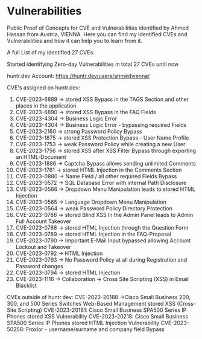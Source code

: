 # Vulnerabilities
Public Proof of Concepts for CVE and Vulnerabilities identified by Ahmed Hassan from Austria, VIENNA. Here you can find my identified CVEs and Vulnerabilities and how it can help you to learn from it. 

A full List of my identified 27 CVEs:

Started identifying Zero-day Vulnerabilities in total 27 CVEs until now

huntr.dev Account: https://huntr.dev/users/ahmedvienna/

CVE's assigned on huntr.dev:

1. CVE-2023-6889 -> stored XSS Bypass in the TAGS Section and other places in the application
1. CVE-2023-6890 -> stored XSS Bypass in the FAQ Fields
1. CVE-2023-4304 -> Business Logic Error
1. CVE-2023-4304 -> Business Logic Error - bypassing required Fields
1. CVE-2023-2160 -> strong Password Policy Bypass 
1. CVE-2023-1875 -> stored XSS Protection Bypass - User Name Profile
1. CVE-2023-1753 -> weak Password Policy while creating a new User
1. CVE-2023-1756 -> stored XSS after XSS Filter Bypass through exporting an HTML-Document
1. CVE-2023-1886 -> Captcha Bypass allows sending unlimited Comments 
1. CVE-2023-1761 -> stored HTML Injection in the Comments Section
1. CVE-2023-0880 -> Name Field / all other required Fields Bypass 
1. CVE-2023-0572 -> SQL Database Error with internal Path Disclosure
1. CVE-2023-0566 -> Dropdown Menu Manipulation leads to stored HTML Injection
1. CVE-2023-0565 -> Language Dropdown Menu Manipulation
1. CVE-2023-0564 -> weak Password Policy Directory Protection
1. CVE-2023-0786 -> stored Blind XSS In the Admin Panel leads to Admin Full Account Takeover
1. CVE-2023-0788 -> stored HTML Injection through the Question Form
1. CVE-2023-0789 -> stored HTML Injection in the FAQ-Proposal 
1. CVE-2023-0790 -> Important E-Mail Input bypassed allowing Account Lockout and Takeover
1. CVE-2023-0792 -> HTML Injection
1. CVE-2023-0793 -> No Password Policy at all during Registration and Password changes
1. CVE-2023-0794 -> stored HTML Injection
1. CVE-2023-1116 -> Collaboration -> Cross Site Scripting (XSS) in Email Blacklist

CVEs outside of huntr.dev:
CVE-2023-20188 ->Cisco Small Business 200, 300, and 500 Series Switches Web-Based Management stored XSS (Cross-Site Scripting)
CVE-2023-20181: Cisco Small Business SPA500 Series IP Phones stored XSS Vulnerability
CVE-2023-20218: Cisco Small Business SPA500 Series IP Phones stored HTML Injection Vulnerability
CVE-2023-50256: Froxlor - username/surname and company field Bypass
